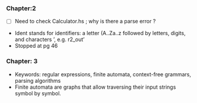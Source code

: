 ### Chapter:2
- [ ] Need to check Calculator.hs ; why is there a parse error ?
- Ident stands for identifiers: a letter (A..Za..z followed by letters, digits, and characters ’, e.g. r2_out’
- Stopped at pg 46

### Chapter: 3
- Keywords: regular expressions, finite automata, context-free grammars, parsing algorithms
- Finite automata are graphs that allow traversing their input strings symbol by symbol.